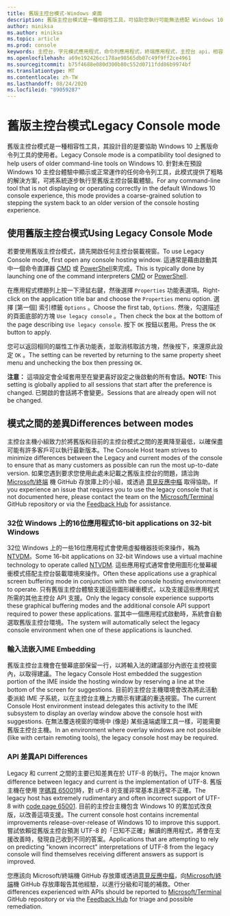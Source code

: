 ```yaml
---
title: 舊版主控台模式-Windows 桌面
description: 舊版主控台模式是一種相容性工具，可協助您執行可能無法搭配 Windows 10 主控台主機運作的命令列應用程式。
author: miniksa
ms.author: miniksa
ms.topic: article
ms.prod: console
keywords: 主控台，字元模式應用程式，命令列應用程式，終端應用程式，主控台 api，相容性
ms.openlocfilehash: a69e192426cc178ae98565db07c49f9ff2ce4961
ms.sourcegitcommit: b75f4688e080d300b80c552d0711fdd86b9974bf
ms.translationtype: MT
ms.contentlocale: zh-TW
ms.lasthandoff: 08/24/2020
ms.locfileid: "89059287"
---
```

# <a name="legacy-console-mode"></a><span data-ttu-id="4939d-104">舊版主控台模式</span><span class="sxs-lookup"><span data-stu-id="4939d-104">Legacy Console mode</span></span>

<span data-ttu-id="4939d-105">舊版主控台模式是一種相容性工具，其設計目的是要協助 Windows 10 上舊版命令列工具的使用者。</span><span class="sxs-lookup"><span data-stu-id="4939d-105">Legacy Console mode is a compatibility tool designed to help users of older command-line tools on Windows 10.</span></span> <span data-ttu-id="4939d-106">針對未在預設 Windows 10 主控台體驗中顯示或正常運作的任何命令列工具，此模式提供了粗略的解決方案，可將系統逐步執行至舊版主控台裝載體驗。</span><span class="sxs-lookup"><span data-stu-id="4939d-106">For any command-line tool that is not displaying or operating correctly in the default Windows 10 console experience, this mode provides a coarse-grained solution to stepping the system back to an older version of the console hosting experience.</span></span>

## <a name="using-legacy-console-mode"></a><span data-ttu-id="4939d-107">使用舊版主控台模式</span><span class="sxs-lookup"><span data-stu-id="4939d-107">Using Legacy Console Mode</span></span>

<span data-ttu-id="4939d-108">若要使用舊版主控台模式，請先開啟任何主控台裝載視窗。</span><span class="sxs-lookup"><span data-stu-id="4939d-108">To use Legacy Console mode, first open any console hosting window.</span></span> <span data-ttu-id="4939d-109">這通常是藉由啟動其中一個命令直譯器 [CMD](https://docs.microsoft.com/windows-server/administration/windows-commands/cmd) 或 [PowerShell](https://docs.microsoft.com/powershell/scripting/install/installing-windows-powershell)來完成。</span><span class="sxs-lookup"><span data-stu-id="4939d-109">This is typically done by launching one of the command interpreters [CMD](https://docs.microsoft.com/windows-server/administration/windows-commands/cmd) or [PowerShell](https://docs.microsoft.com/powershell/scripting/install/installing-windows-powershell).</span></span>

<span data-ttu-id="4939d-110">在應用程式標題列上按一下滑鼠右鍵，然後選擇 `Properties` 功能表選項。</span><span class="sxs-lookup"><span data-stu-id="4939d-110">Right-click on the application title bar and choose the `Properties` menu option.</span></span> <span data-ttu-id="4939d-111">選擇 [第一個] 索引標籤 `Options` 。</span><span class="sxs-lookup"><span data-stu-id="4939d-111">Choose the first tab, `Options`.</span></span> <span data-ttu-id="4939d-112">然後，勾選描述的頁面底部的方塊 `Use legacy console` 。</span><span class="sxs-lookup"><span data-stu-id="4939d-112">Then check the box at the bottom of the page describing `Use legacy console`.</span></span> <span data-ttu-id="4939d-113">按下 `OK` 按鈕以套用。</span><span class="sxs-lookup"><span data-stu-id="4939d-113">Press the `OK` button to apply.</span></span>

<span data-ttu-id="4939d-114">您可以返回相同的屬性工作表功能表，並取消核取該方塊，然後按下，來還原此設定 `OK` 。</span><span class="sxs-lookup"><span data-stu-id="4939d-114">The setting can be reverted by returning to the same property sheet menu and unchecking the box then pressing `OK`.</span></span>

<span data-ttu-id="4939d-115">**注意：** 這項設定會全域套用至在變更喜好設定之後啟動的所有會話。</span><span class="sxs-lookup"><span data-stu-id="4939d-115">**NOTE:** This setting is globally applied to all sessions that start after the preference is changed.</span></span> <span data-ttu-id="4939d-116">已開啟的會話將不會變更。</span><span class="sxs-lookup"><span data-stu-id="4939d-116">Sessions that are already open will not be changed.</span></span>

## <a name="differences-between-modes"></a><span data-ttu-id="4939d-117">模式之間的差異</span><span class="sxs-lookup"><span data-stu-id="4939d-117">Differences between modes</span></span>

<span data-ttu-id="4939d-118">主控台主機小組致力於將舊版和目前的主控台模式之間的差異降至最低，以確保盡可能有許多客戶可以執行最新版本。</span><span class="sxs-lookup"><span data-stu-id="4939d-118">The Console Host team strives to minimize differences between the Legacy and current modes of the console to ensure that as many customers as possible can run the most up-to-date version.</span></span> <span data-ttu-id="4939d-119">如果您遇到要求您使用此處未記載之舊版主控台的問題，請洽詢 [Microsoft/終端](https://github.com/microsoft/terminal/) 機 GitHub 存放庫上的小組，或透過 [意見反應中樞](https://docs.microsoft.com/windows-insider/feedback-hub/feedback-hub-app) 取得協助。</span><span class="sxs-lookup"><span data-stu-id="4939d-119">If you experience an issue that requires you to use the legacy console that is not documented here, please contact the team on the [Microsoft/Terminal](https://github.com/microsoft/terminal/) GitHub repository or via the [Feedback Hub](https://docs.microsoft.com/windows-insider/feedback-hub/feedback-hub-app) for assistance.</span></span>

### <a name="16-bit-applications-on-32-bit-windows"></a><span data-ttu-id="4939d-120">32位 Windows 上的16位應用程式</span><span class="sxs-lookup"><span data-stu-id="4939d-120">16-bit applications on 32-bit Windows</span></span>

<span data-ttu-id="4939d-121">32位 Windows 上的一些16位應用程式會使用虛擬機器技術來操作，稱為 [NTVDM](https://docs.microsoft.com/windows/compatibility/ntvdm-and-16-bit-app-support)。</span><span class="sxs-lookup"><span data-stu-id="4939d-121">Some 16-bit applications on 32-bit Windows use a virtual machine technology to operate called [NTVDM](https://docs.microsoft.com/windows/compatibility/ntvdm-and-16-bit-app-support).</span></span> <span data-ttu-id="4939d-122">這些應用程式通常會使用圖形化螢幕緩衝模式搭配主控台裝載環境來操作。</span><span class="sxs-lookup"><span data-stu-id="4939d-122">Often these applications use a graphical screen buffering mode in conjunction with the console hosting environment to operate.</span></span> <span data-ttu-id="4939d-123">只有舊版主控台體驗支援這些圖形緩衝模式，以及支援這些應用程式所需的其他主控台 API 支援。</span><span class="sxs-lookup"><span data-stu-id="4939d-123">Only the legacy console experience supports these graphical buffering modes and the additional console API support required to power these applications.</span></span> <span data-ttu-id="4939d-124">當其中一個應用程式啟動時，系統會自動選取舊版主控台環境。</span><span class="sxs-lookup"><span data-stu-id="4939d-124">The system will automatically select the legacy console environment when one of these applications is launched.</span></span>

### <a name="ime-embedding"></a><span data-ttu-id="4939d-125">輸入法嵌入</span><span class="sxs-lookup"><span data-stu-id="4939d-125">IME Embedding</span></span>

<span data-ttu-id="4939d-126">舊版主控台主機會在螢幕底部保留一行，以將輸入法的建議部分內嵌在主控視窗內，以取得建議。</span><span class="sxs-lookup"><span data-stu-id="4939d-126">The legacy Console Host embedded the suggestion portion of the IME inside the hosting window by reserving a line at the bottom of the screen for suggestions.</span></span> <span data-ttu-id="4939d-127">目前的主控台主機環境會改為將此活動委派給 IME 子系統，以在主控台主機上方顯示有建議的重迭視窗。</span><span class="sxs-lookup"><span data-stu-id="4939d-127">The current Console Host environment instead delegates this activity to the IME subsystem to display an overlay window above the console host with suggestions.</span></span> <span data-ttu-id="4939d-128">在無法覆迭視窗的環境中 (像是) 某些遠端處理工具一樣，可能需要舊版主控台主機。</span><span class="sxs-lookup"><span data-stu-id="4939d-128">In an environment where overlay windows are not possible (like with certain remoting tools), the legacy console host may be required.</span></span>

### <a name="api-differences"></a><span data-ttu-id="4939d-129">API 差異</span><span class="sxs-lookup"><span data-stu-id="4939d-129">API Differences</span></span>

<span data-ttu-id="4939d-130">Legacy 和 current 之間的主要已知差異在於 UTF-8 的執行。</span><span class="sxs-lookup"><span data-stu-id="4939d-130">The major known difference between legacy and current is the implementation of UTF-8.</span></span> <span data-ttu-id="4939d-131">舊版主機在使用 [字碼頁 65001](https://docs.microsoft.com/windows/win32/intl/code-pages)時，對 utf-8 的支援非常基本且通常不正確。</span><span class="sxs-lookup"><span data-stu-id="4939d-131">The legacy host has extremely rudimentary and often incorrect support of UTF-8 with [code page 65001](https://docs.microsoft.com/windows/win32/intl/code-pages).</span></span> <span data-ttu-id="4939d-132">目前的主控台主機包含 Windows 10 的累加式改良版，以改善這項支援。</span><span class="sxs-lookup"><span data-stu-id="4939d-132">The current console host contains incremental improvements release-over-release of Windows 10 to improve this support.</span></span> <span data-ttu-id="4939d-133">嘗試依賴從舊版主控台預測 UTF-8 的「已知不正確」解讀的應用程式，將會在支援改善時，發現自己收到不同的答案。</span><span class="sxs-lookup"><span data-stu-id="4939d-133">Applications that are attempting to rely on predicting "known incorrect" interpretations of UTF-8 from the legacy console will find themselves receiving different answers as support is improved.</span></span> 

<span data-ttu-id="4939d-134">您應該向 Microsoft/終端機 GitHub 存放庫或透過[意見反應中樞](https://docs.microsoft.com/windows-insider/feedback-hub/feedback-hub-app)，向[Microsoft/終端](https://github.com/microsoft/terminal/)機 GitHub 存放庫報告其他經驗，以進行分級和可能的補救。</span><span class="sxs-lookup"><span data-stu-id="4939d-134">Other differences experienced with APIs should be reported to [Microsoft/Terminal](https://github.com/microsoft/terminal/) GitHub repository or via the [Feedback Hub](https://docs.microsoft.com/windows-insider/feedback-hub/feedback-hub-app) for triage and possible remediation.</span></span>
